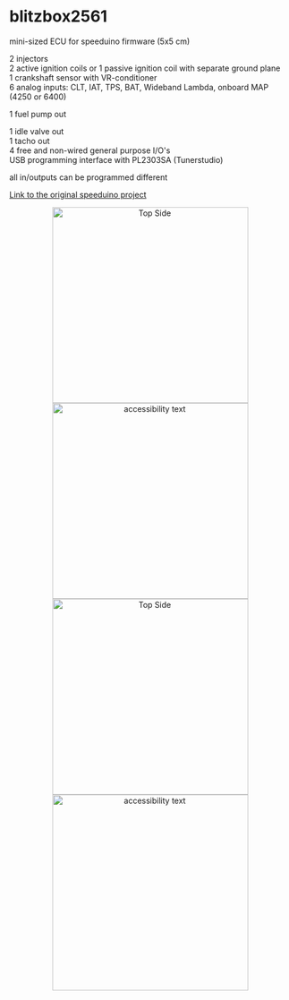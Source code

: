 # blitzbox2561
mini-sized ECU for speeduino firmware (5x5 cm)

2 injectors<br/>
2 active ignition coils or 1 passive ignition coil with separate ground plane<br/>
1 crankshaft sensor with VR-conditioner<br/>
6 analog inputs: CLT, IAT, TPS, BAT, Wideband Lambda, onboard MAP (4250 or 6400)<br/>

1 fuel pump out<br/>

1 idle valve out<br/>
1 tacho out<br/>
4 free and non-wired general purpose I/O's<br/>
USB programming interface with PL2303SA (Tunerstudio)<br/>

all in/outputs can be programmed different


[Link to the original speeduino project](https://www.speeduino.com "speeduino homepage")


<p align="center">
  <img src="hardware/Rev_0.1.1/top.png" width="350" title="Top Side">
  <img src="hardware/Rev_0.1.1/bottom.png" width="350" alt="accessibility text"><br/>
    <img src="hardware/Rev_0.1.1/top_layer.png" width="350" title="Top Side">
  <img src="hardware/Rev_0.1.1/bottom_layer.png" width="350" alt="accessibility text">
</p>
